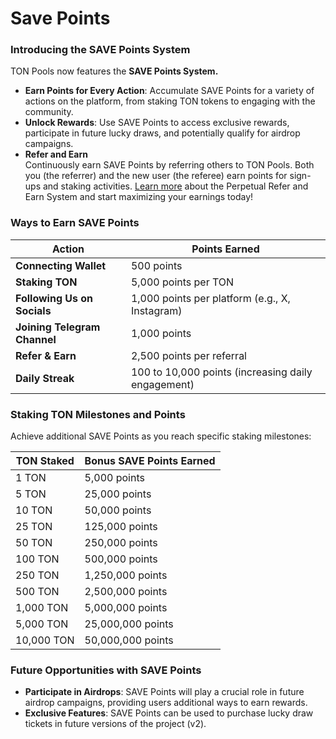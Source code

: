 # Save Points

### **Introducing the SAVE Points System**

TON Pools now features the **SAVE Points System.**

* **Earn Points for Every Action**: Accumulate SAVE Points for a variety of actions on the platform, from staking TON tokens to engaging with the community.
* **Unlock Rewards**: Use SAVE Points to access exclusive rewards, participate in future lucky draws, and potentially qualify for airdrop campaigns.
* **Refer and Earn**\
  Continuously earn SAVE Points by referring others to TON Pools. Both you (the referrer) and the new user (the referee) earn points for sign-ups and staking activities. [Learn more](../user-guide/refer-and-earn.md) about the Perpetual Refer and Earn System and start maximizing your earnings today!

### **Ways to Earn SAVE Points**

| **Action**                   | **Points Earned**                                  |
| ---------------------------- | -------------------------------------------------- |
| **Connecting Wallet**        | 500 points                                         |
| **Staking TON**              | 5,000 points per TON                               |
| **Following Us on Socials**  | 1,000 points per platform (e.g., X, Instagram)     |
| **Joining Telegram Channel** | 1,000 points                                       |
| **Refer & Earn**             | 2,500 points per referral                          |
| **Daily Streak**             | 100 to 10,000 points (increasing daily engagement) |

### **Staking TON Milestones and Points**

Achieve additional SAVE Points as you reach specific staking milestones:

| **TON Staked** | **Bonus SAVE Points Earned** |
| -------------- | ---------------------------- |
| 1 TON          | 5,000 points                 |
| 5 TON          | 25,000 points                |
| 10 TON         | 50,000 points                |
| 25 TON         | 125,000 points               |
| 50 TON         | 250,000 points               |
| 100 TON        | 500,000 points               |
| 250 TON        | 1,250,000 points             |
| 500 TON        | 2,500,000 points             |
| 1,000 TON      | 5,000,000 points             |
| 5,000 TON      | 25,000,000 points            |
| 10,000 TON     | 50,000,000 points            |

### **Future Opportunities with SAVE Points**

* **Participate in Airdrops**: SAVE Points will play a crucial role in future airdrop campaigns, providing users additional ways to earn rewards.
* **Exclusive Features**: SAVE Points can be used to purchase lucky draw tickets in future versions of the project (v2).&#x20;
